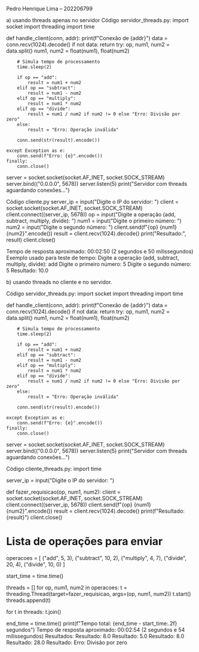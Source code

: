 Pedro Henrique Lima – 202206799

a) usando threads apenas no servidor
Código servidor_threads.py:
import socket
import threading
import time

def handle_client(conn, addr):
    print(f"Conexão de {addr}")
    data = conn.recv(1024).decode()
    if not data:
        return
    try:
        op, num1, num2 = data.split()
        num1, num2 = float(num1), float(num2)

        # Simula tempo de processamento
        time.sleep(2)

        if op == "add":
            result = num1 + num2
        elif op == "subtract":
            result = num1 - num2
        elif op == "multiply":
            result = num1 * num2
        elif op == "divide":
            result = num1 / num2 if num2 != 0 else "Erro: Divisão por zero"
        else:
            result = "Erro: Operação inválida"

        conn.send(str(result).encode())

    except Exception as e:
        conn.send(f"Erro: {e}".encode())
    finally:
        conn.close()

server = socket.socket(socket.AF_INET, socket.SOCK_STREAM)
server.bind(("0.0.0.0", 5678))
server.listen(5)
print("Servidor com threads aguardando conexões...")

Código cliente.py
server_ip = input("Digite o IP do servidor: ")
client = socket.socket(socket.AF_INET, socket.SOCK_STREAM)
client.connect((server_ip, 5678))
op = input("Digite a operação (add, subtract, multiply, divide): ")
num1 = input("Digite o primeiro número: ")
num2 = input("Digite o segundo número: ")
client.send(f"{op} {num1} {num2}".encode())
result = client.recv(1024).decode()
print("Resultado:", result)
client.close()


Tempo de resposta aproximado: 00:02:50 (2 segundos e 50 milissegundos)
Exemplo usado para teste de tempo: 
Digite a operação (add, subtract, multiply, divide): add
Digite o primeiro número: 5
Digite o segundo número: 5
Resultado: 10.0

b) usando threads no cliente e no servidor.

Código servidor_threads.py:
import socket
import threading
import time

def handle_client(conn, addr):
    print(f"Conexão de {addr}")
    data = conn.recv(1024).decode()
    if not data:
        return
    try:
        op, num1, num2 = data.split()
        num1, num2 = float(num1), float(num2)

        # Simula tempo de processamento
        time.sleep(2)

        if op == "add":
            result = num1 + num2
        elif op == "subtract":
            result = num1 - num2
        elif op == "multiply":
            result = num1 * num2
        elif op == "divide":
            result = num1 / num2 if num2 != 0 else "Erro: Divisão por zero"
        else:
            result = "Erro: Operação inválida"

        conn.send(str(result).encode())

    except Exception as e:
        conn.send(f"Erro: {e}".encode())
    finally:
        conn.close()

server = socket.socket(socket.AF_INET, socket.SOCK_STREAM)
server.bind(("0.0.0.0", 5678))
server.listen(5)
print("Servidor com threads aguardando conexões...")

Código cliente_threads.py:
import time

server_ip = input("Digite o IP do servidor: ")

def fazer_requisicao(op, num1, num2):
    client = socket.socket(socket.AF_INET, socket.SOCK_STREAM)
    client.connect((server_ip, 5678))
    client.send(f"{op} {num1} {num2}".encode())
    result = client.recv(1024).decode()
    print(f"Resultado: {result}")
    client.close()

# Lista de operações para enviar
operacoes = [
    ("add", 5, 3),
    ("subtract", 10, 2),
    ("multiply", 4, 7),
    ("divide", 20, 4),
    ("divide", 10, 0)
]

start_time = time.time()

threads = []
for op, num1, num2 in operacoes:
    t = threading.Thread(target=fazer_requisicao, args=(op, num1, num2))
    t.start()
    threads.append(t)

for t in threads:
    t.join()

end_time = time.time()
print(f"Tempo total: {end_time - start_time:.2f} segundos")
Tempo de resposta aproximado: 00:02:54 (2 segundos e 54 milissegundos)
Resultados: 
Resultado: 8.0
Resultado: 5.0
Resultado: 8.0
Resultado: 28.0
Resultado: Erro: Divisão por zero


